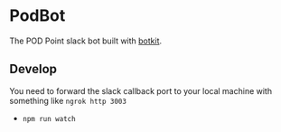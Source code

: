 # PodBot
The POD Point slack bot built with [botkit](https://github.com/howdyai/botkit/).

## Develop
You need to forward the slack callback port to your local machine with something like `ngrok http 3003`
* `npm run watch`
